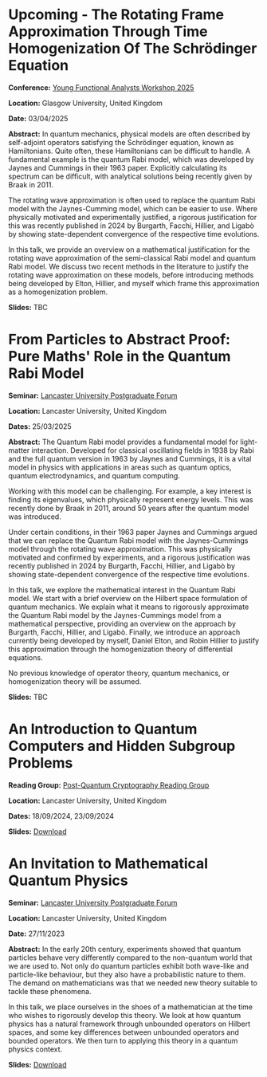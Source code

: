# Upcoming - The Rotating Frame Approximation Through Time Homogenization Of The Schrödinger Equation

**Conference:** [Young Functional Analysts Workshop 2025](https://sites.google.com/view/yfaw2025/home)

**Location:** Glasgow University, United Kingdom

**Date:** 03/04/2025

**Abstract:** In quantum mechanics, physical models are often described by self-adjoint operators satisfying the Schrödinger equation, known as Hamiltonians. Quite often, these Hamiltonians can be difficult to handle. A fundamental example is the quantum Rabi model, which was developed by Jaynes and Cummings in their 1963 paper. Explicitly calculating its spectrum can be difficult, with analytical solutions being recently given by Braak in 2011.

The rotating wave approximation is often used to replace the quantum Rabi model with the Jaynes-Cumming model, which can be easier to use. Where physically motivated and experimentally justified, a rigorous justification for this was recently published in 2024 by Burgarth, Facchi, Hillier, and Ligabò by showing state-dependent convergence of the respective time evolutions.

In this talk, we provide an overview on a mathematical justification for the rotating wave approximation of the semi-classical Rabi model and quantum Rabi model. We discuss two recent methods in the literature to justify the rotating wave approximation on these models, before introducing methods being developed by Elton, Hillier, and myself which frame this approximation as a homogenization problem.

**Slides:** TBC


# From Particles to Abstract Proof: Pure Maths' Role in the Quantum Rabi Model

**Seminar:** [Lancaster University Postgraduate Forum](https://www.lancaster.ac.uk/maths/)

**Location:** Lancaster University, United Kingdom

**Dates:** 25/03/2025

**Abstract:** The Quantum Rabi model provides a fundamental model for light-matter interaction. Developed for classical oscillating fields in 1938 by Rabi and the full quantum version in 1963 by Jaynes and Cummings, it is a vital model in physics with applications in areas such as quantum optics, quantum electrodynamics, and quantum computing.

Working with this model can be challenging. For example, a key interest is finding its eigenvalues, which physically represent energy levels. This was recently done by Braak in 2011, around 50 years after the quantum model was introduced.

Under certain conditions, in their 1963 paper Jaynes and Cummings argued that we can replace the Quantum Rabi model with the Jaynes-Cummings model through the rotating wave approximation. This was physically motivated and confirmed by experiments, and a rigorous justification was recently published in 2024 by Burgarth, Facchi, Hillier, and Ligabò by showing state-dependent convergence of the respective time evolutions.

In this talk, we explore the mathematical interest in the Quantum Rabi model. We start with a brief overview on the Hilbert space formulation of quantum mechanics. We explain what it means to rigorously approximate the Quantum Rabi model by the Jaynes-Cummings model from a mathematical perspective, providing an overview on the approach by Burgarth, Facchi, Hillier, and Ligabò. Finally, we introduce an approach currently being developed by myself, Daniel Elton, and Robin Hillier to justify this approximation through the homogenization theory of differential equations.

No previous knowledge of operator theory, quantum mechanics, or homogenization theory will be assumed.

**Slides:** TBC

# An Introduction to Quantum Computers and Hidden Subgroup Problems

**Reading Group:** [Post-Quantum Cryptography Reading Group](https://www.lancaster.ac.uk/maths/)

**Location:** Lancaster University, United Kingdom

**Dates:** 18/09/2024, 23/09/2024

**Slides:** [Download](assets/slides/intro_to_quantum_algorithms_both_talks.pdf)

# An Invitation to Mathematical Quantum Physics

**Seminar:** [Lancaster University Postgraduate Forum](https://www.lancaster.ac.uk/maths/)

**Location:** Lancaster University, United Kingdom

**Date:** 27/11/2023

**Abstract:** In the early 20th century, experiments showed that quantum particles behave very differently compared to the non-quantum world that we are used to. Not only do quantum particles exhibit both wave-like and particle-like behaviour, but they also have a probabilistic nature to them. The demand on mathematicians was that we needed new theory suitable to tackle these phenomena.

 

In this talk, we place ourselves in the shoes of a mathematician at the time who wishes to rigorously develop this theory. We look at how quantum physics has a natural framework through unbounded operators on Hilbert spaces, and some key differences between unbounded operators and bounded operators. We then turn to applying this theory in a quantum physics context.

**Slides:** [Download](assets/slides/invitation_to_mathematical_quantum_physics.pdf)